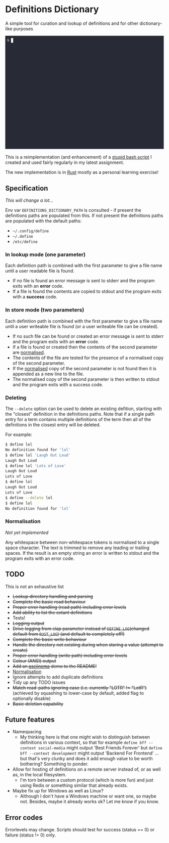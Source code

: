 # Definitions Dictionary

A simple tool for curation and lookup of definitions and for other dictionary-like purposes

![Asciinema animation of rs-define in action](docs/rs-define.gif?raw=true "rs-define in action")

This is a reimplementation (and enhancement) of a [stupid bash script](https://github.com/dcminter/define) I created 
and used fairly regularly in my latest assignment.

The new implementation is in [Rust](https://www.rust-lang.org/) mostly as a personal learning exercise!

## Specification

*This will change a lot...*

Env var `DEFINITIONS_DICTIONARY_PATH` is consulted - if present the definitions paths are populated from this. If not present
the definitions paths are populated with the default paths:

  * `~/.config/define`
  * `~/.define`
  * `/etc/define` 

### In lookup mode (one parameter)

Each definition path is combined with the first parameter to give a file name until a user readable file is found.

  * If no file is found an error message is sent to stderr and the program exits with an **error** code.
  * If a file is found the contents are copied to stdout and the program exits with a **success** code.

### In store mode (two parameters)

Each definition path is combined with the first parameter to give a file name until a user writeable file is 
found (or a user writeable file can be created).

  * If no such file can be found or created an error message is sent to stderr and the program exits with an **error** code.
  * If a file is found or created then the contents of the second parameter are [normalised](#normalisation).
  * The contents of the file are tested for the presence of a normalised copy of the second parameter.
  * If the [normalised](#normalisation) copy of the second parameter is not found then it is appended as a new line to the file.
  * The normalised copy of the second parameter is then written to stdout and the program exits with a success code.

### Deleting

The `--delete` option can be used to delete an existing defition, starting with the "closest" definition in the
 definitions paths. Note that if a single path entry for a term contains multiple definitions of the term then all of 
the definitions in the closest entry will be deleted.

For example:

```bash
$ define lol
No definition found for 'lol'
$ define lol 'Laugh Out Loud'
Laugh Out Loud
$ define lol 'Lots of Love'
Laugh Out Loud
Lots of Love
$ define lol
Laugh Out Loud
Lots of Love
$ define --delete lol
$ define lol
No definition found for 'lol'
```

### Normalisation

*Not yet implemented*

Any whitespace between non-whitespace tokens is normalised to a single space character. The text is trimmed to remove 
any leading or trailing spaces. If the result is an empty string an error is written to stdout and the program exits 
with an error code.

## TODO

This is not an exhaustive list

  * ~~Lookup directory handling and parsing~~
  * ~~Complete the basic read behaviour~~
  * ~~Proper error handling (read path) including error levels~~
  * ~~Add ability to list the extant definitions~~
  * Tests!
  * ~~Logging output~~
  * ~~Drive logging from clap parameter instead of `DEFINE_LOG`(changed default from `RUST_LOG`) (and default to completely off!)~~
  * ~~Complete the basic write behaviour~~
  * ~~Handle the directory not existing during when storing a value (attempt to create)~~
  * ~~Proper error handling (write path) including error levels~~
  * ~~Colour (ANSI) output~~
  * ~~Add an [asciinema](https://asciinema.org/) demo to the README!~~
  * [Normalisation](#Normalisation)
  * Ignore attempts to add duplicate definitions
  * Tidy up any TODO issues
  * ~~Match read-paths ignoring case (i.e. currently "LOTR" != "LotR")~~ (achieved by squashing to lower-case by default, added flag to optionally disable)
  * ~~Basic deletion capability~~

## Future features

  * Namespacing
    * My thinking here is that one might wish to distinguish between definitions in various context, so that for example `define bff --context social-media` might output 'Best Friends Forever' but `define bff --context development` might output 'Backend For Frontend' ... but that's very clunky and does it add enough value to be worth bothering? Something to ponder. 
  * Allow for hosting of definitions on a remote server instead of, or as well as, in the local filesystem.
    * I'm torn between a custom protocol (which is more fun) and just using Redis or something similar that already exists.
  * Maybe fix up for Windows as well as Linux?
    * Although I don't have a Windows machine or want one, so maybe not. Besides, maybe it already works ok? Let me know if you know.

## Error codes

Errorlevels may change. Scripts should test for success (status == 0) or failure (status != 0) only.